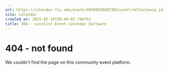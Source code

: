 ```yaml
---
url: https://calendar.fiu.edu/event/49489926697363/confirm?instance_id=49489926698388&return=https%3A%2F%2Fcalendar.fiu.edu%2F
site: Calendar
crawled_at: 2025-05-16T10:44:07.794752
title: 404 - Localist Event Calendar Software
---
```


# 404 - not found
We couldn't find the page on this community event platform.
